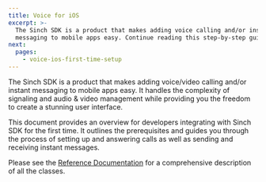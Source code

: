 ```yaml
---
title: Voice for iOS
excerpt: >-
  The Sinch SDK is a product that makes adding voice calling and/or instant
  messaging to mobile apps easy. Continue reading this step-by-step guide now.
next:
  pages:
    - voice-ios-first-time-setup
---
```

The Sinch SDK is a product that makes adding voice/video calling and/or instant messaging to mobile apps easy. It handles the complexity of signaling and audio & video management while providing you the freedom to create a stunning user interface.

This document provides an overview for developers integrating with Sinch SDK for the first time. It outlines the prerequisites and guides you through the process of setting up and answering calls as well as sending and receiving instant messages.

Please see the [Reference Documentation](voice-for-ios/reference) for a comprehensive description of all the classes.